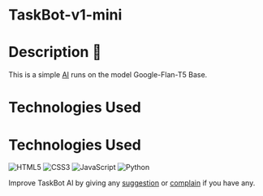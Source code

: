 # TaskBot-v1-mini
# Description 📓
This is a simple [AI](https://huggingface.co/spaces/Advay-Singh/taskbot-v1-mini) runs on the model Google-Flan-T5 Base.

# Technologies Used
# Technologies Used
![HTML5](https://img.shields.io/badge/HTML5-E34F26?logo=html5&logoColor=white)
![CSS3](https://img.shields.io/badge/CSS3-1572B6?logo=css3&logoColor=white)
![JavaScript](https://img.shields.io/badge/JavaScript-F7DF1E?logo=javascript&logoColor=black)
![Python](https://img.shields.io/badge/Python-3776AB?logo=python&logoColor=white)


Improve TaskBot AI by giving any [suggestion](https://taskbot-suggest.netlify.app) or [complain](https://taskbot-complain.netlify.app) if you have any. 
